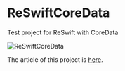 # ReSwiftCoreData
Test project for ReSwift with CoreData

![ReSwiftCoreData](https://raw.githubusercontent.com/micchyboy1023/ReSwiftCoreData/master/ReSwiftCoreData.gif)

The article of this project is [here](http://uetamasamichi.com/blog/development/2016/09/23/iOS-Redux-Architecture-with-coredata.html).

